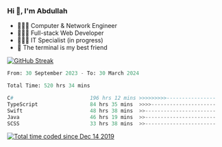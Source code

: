 <h3>Hi 👋, I'm Abdullah</h3>

- 👷🏼‍♂️ Computer & Network Engineer
- 👨🏻‍💻 Full-stack Web Developer
- 👨🏻‍💻 IT Specialist (in progress)
- 🖤 The terminal is my best friend

[![GitHub Streak](https://streak-stats.demolab.com?user=al3bad&theme=transparent&date_format=j%20M%5B%20Y%5D)](https://git.io/streak-stats)

<!--START_SECTION:waka-->

```python
From: 30 September 2023 - To: 30 March 2024

Total Time: 520 hrs 34 mins

C#                         196 hrs 12 mins >>>>>>>>>----------------   37.32 %
TypeScript                 84 hrs 35 mins  >>>>---------------------   16.09 %
Swift                      48 hrs 38 mins  >>-----------------------   09.25 %
Java                       46 hrs 19 mins  >>-----------------------   08.81 %
SCSS                       33 hrs 38 mins  >>-----------------------   06.40 %
```

<!--END_SECTION:waka-->

<p>
  <a href="https://wakatime.com/@ce2a2aac-0d6b-4d65-b864-8a4bcaf12967"><img src="https://wakatime.com/badge/user/ce2a2aac-0d6b-4d65-b864-8a4bcaf12967.svg" alt="Total time coded since Dec 14 2019" /></a>
</p>
